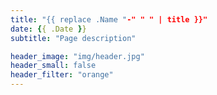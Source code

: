 ```yaml
---
title: "{{ replace .Name "-" " " | title }}"
date: {{ .Date }}
subtitle: "Page description"

header_image: "img/header.jpg"
header_small: false
header_filter: "orange"
---
```

